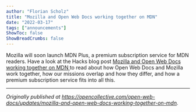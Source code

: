 ```yaml
---
author: "Florian Scholz"
title: "Mozilla and Open Web Docs working together on MDN"
date: "2022-03-17"
tags: ["announcements"]
ShowToc: false
ShowBreadCrumbs: false
---
```


Mozilla will soon launch MDN Plus, a premium subscription service for MDN readers. Have a look at the Hacks blog post [Mozilla and Open Web Docs working together on MDN ](https://hacks.mozilla.org/2022/03/mozilla-and-open-web-docs-working-together-on-mdn/)to read about how Open Web Docs and Mozilla work together, how our missions overlap and how they differ, and how a premium subscription service fits into all this.

---

_Originally published at https://opencollective.com/open-web-docs/updates/mozilla-and-open-web-docs-working-together-on-mdn._